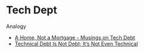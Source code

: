 Tech Dept
=========

Analogy

* [A Home, Not a Mortgage - Musings on Tech Debt](https://decompiled.dev/work/not-debt/)
* [Technical Debt Is Not Debt; It’s Not Even Technical](https://markgreville.ie/2021/07/23/technical-debt-is-not-debt-its-not-even-technical/)
